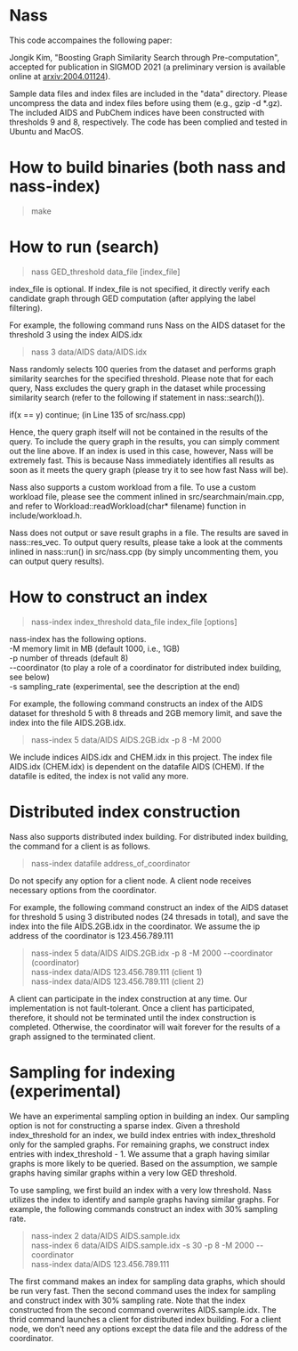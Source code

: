 # Nass

This code accompaines the following paper:

Jongik Kim, "Boosting Graph Similarity Search through Pre-computation", accepted for publication in SIGMOD 2021 (a preliminary version is available online at [arxiv:2004.01124](http://arxiv.org/abs/2004.01124)).

Sample data files and index files are included in the "data" directory. 
Please uncompress the data and index files before using them (e.g., gzip -d *.gz).
The included AIDS and PubChem indices have been constructed with thresholds 9 and 8, respectively.
The code has been complied and tested in Ubuntu and MacOS.

# How to build binaries (both nass and nass-index)
> make

# How to run (search)
> nass GED_threshold data_file [index_file]

index_file is optional. If index_file is not specified, it directly verify each candidate graph through GED computation (after applying the label filtering).

For example, the following command runs Nass on the AIDS dataset for the threshold 3 using the index AIDS.idx

> nass 3 data/AIDS data/AIDS.idx

Nass randomly selects 100 queries from the dataset and performs graph similarity searches for the specified threshold. Please note that for each query, Nass excludes the query graph in the dataset while processing similarity search (refer to the following if statement in nass::search()). 

if(x == y) continue; (in Line 135 of src/nass.cpp)

Hence, the query graph itself will not be contained in the results of the query. To include the query graph in the results, you can simply comment out the line above. If an index is used in this case, however, Nass will be extremely fast. This is because Nass immediately identifies all results as soon as it meets the query graph (please try it to see how fast Nass will be).

Nass also supports a custom workload from a file. To use a custom workload file, please see the comment inlined in src/searchmain/main.cpp, and refer to Workload::readWorkload(char* filename) function in include/workload.h.

Nass does not output or save result graphs in a file. The results are saved in nass::res_vec. To output query results, please take a look at the comments inlined in nass::run() in src/nass.cpp (by simply uncommenting them, you can output query results).

# How to construct an index
> nass-index index_threshold data_file index_file [options]

nass-index has the following options.<br>
-M memory limit in MB (default 1000, i.e., 1GB)<br>
-p number of threads (default 8)<br>
--coordinator (to play a role of a coordinator for distributed index building, see below)<br>
-s sampling_rate (experimental, see the description at the end) <br>

For example, the following command constructs an index of the AIDS dataset for threshold 5 with 8 threads and 2GB memory limit, and save the index into the file AIDS.2GB.idx.
> nass-index 5 data/AIDS AIDS.2GB.idx -p 8 -M 2000

We include indices AIDS.idx and CHEM.idx in this project. The index file AIDS.idx (CHEM.idx) is dependent on the datafile AIDS (CHEM). If the datafile is edited, the index is not valid any more.

# Distributed index construction
Nass also supports distributed index building. For distributed index building, the command for a client is as follows.

> nass-index datafile address_of_coordinator

Do not specify any option for a client node. A client node receives necessary options from the coordinator. 

For example, the following command construct an index of the AIDS dataset for threshold 5 using 3 distributed nodes (24 thresads in total), and save the index into the file AIDS.2GB.idx in the coordinator. We assume the ip address of the coordinator is 123.456.789.111
> nass-index 5 data/AIDS AIDS.2GB.idx -p 8 -M 2000 --coordinator (coordinator) <br>
> nass-index data/AIDS 123.456.789.111 (client 1) <br>
> nass-index data/AIDS 123.456.789.111 (client 2)

A client can participate in the index construction at any time. Our implementation is not fault-tolerant. Once a client has participated, therefore, it should not be terminated until the index construction is completed. Otherwise, the coordinator will wait forever for the results of a graph assigned to the terminated client.

# Sampling for indexing (experimental)
We have an experimental sampling option in building an index. Our sampling option is not for constructing a sparse index. Given a threshold index_threshold for an index, we build index entries with index_threshold only for the sampled graphs. For remaining graphs, we construct index entries with index_threshold - 1. We assume that a graph having similar graphs is more likely to be queried. Based on the assumption, we sample graphs having similar graphs within a very low GED threshold.

To use sampling, we first build an index with a very low threshold. Nass utilizes the index to identify and sample graphs having similar graphs. For example, the following commands construct an index with 30% sampling rate.

> nass-index 2 data/AIDS AIDS.sample.idx <br>
> nass-index 6 data/AIDS AIDS.sample.idx -s 30 -p 8 -M 2000 --coordinator <br>
> nass-index data/AIDS 123.456.789.111

The first command makes an index for sampling data graphs, which should be run very fast. Then the second command uses the index for sampling and construct index with 30% sampling rate. Note that the index constructed from the second command overwrites AIDS.sample.idx. The thrid command launches a client for distributed index building. For a client node, we don't need any options except the data file and the address of the coordinator.

